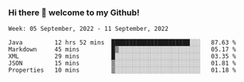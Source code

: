 ### Hi there 👋 welcome to my Github! 

<!--START_SECTION:waka-->
```text
Week: 05 September, 2022 - 11 September, 2022

Java         12 hrs 52 mins  ██████████████████████░░░   87.63 % 
Markdown     45 mins         █▒░░░░░░░░░░░░░░░░░░░░░░░   05.17 % 
XML          29 mins         █░░░░░░░░░░░░░░░░░░░░░░░░   03.35 % 
JSON         15 mins         ▒░░░░░░░░░░░░░░░░░░░░░░░░   01.81 % 
Properties   10 mins         ▒░░░░░░░░░░░░░░░░░░░░░░░░   01.18 % 
```
<!--END_SECTION:waka-->
